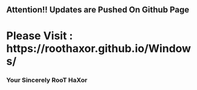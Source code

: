 
<h2> Attention!! Updates are Pushed On Github Page</h2>

<h1>Please Visit : https://roothaxor.github.io/Windows/</h1>

<h3> Your Sincerely RooT HaXor</h3>
